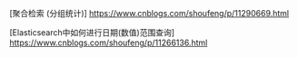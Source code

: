 [聚合检索 (分组统计)]
https://www.cnblogs.com/shoufeng/p/11290669.html

[Elasticsearch中如何进行日期(数值)范围查询]
https://www.cnblogs.com/shoufeng/p/11266136.html
